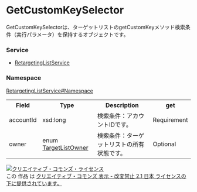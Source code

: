 # GetCustomKeySelector
GetCustomKeySelectorは、ターゲットリストのgetCustomKeyメソッド検索条件（実行パラメータ）を保持するオブジェクトです。

### Service
+ [RetargetingListService](../../services/RetargetingListService.md)

### Namespace
[RetargetingListService#Namespace](../../services/RetargetingListService.md#namespace)

<table>
 <tr>
  <th>Field</th>
  <th>Type</th>
  <th>Description</th>
  <th>get</th>
 </tr>
 <tr>
  <td>accountId</td>
  <td>xsd:long</td>
  <td>検索条件：アカウントIDです。</td>
  <td>Requirement</td>
 </tr>
 <tr>
  <td>owner</td>
  <td>enum <a href="TargetListOwner.md">TargetListOwner</a></td>
  <td>検索条件：ターゲットリストの所有状態です。</td>
  <td>Optional</td>
 </tr>
</table>

<a rel="license" href="http://creativecommons.org/licenses/by-nd/2.1/jp/"><img alt="クリエイティブ・コモンズ・ライセンス" style="border-width:0" src="https://i.creativecommons.org/l/by-nd/2.1/jp/88x31.png" /></a><br />この 作品 は <a rel="license" href="http://creativecommons.org/licenses/by-nd/2.1/jp/">クリエイティブ・コモンズ 表示 - 改変禁止 2.1 日本 ライセンスの下に提供されています。</a>
